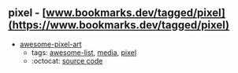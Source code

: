 pixel - [www.bookmarks.dev/tagged/pixel](https://www.bookmarks.dev/tagged/pixel)
---
* [awesome-pixel-art](https://github.com/Siilwyn/awesome-pixel-art#readme)
    * tags: [awesome-list](../tagged/awesome-list.md), [media](../tagged/media.md), [pixel](../tagged/pixel.md)
    * :octocat: [source code](https://github.com/Siilwyn/awesome-pixel-art#readme)
